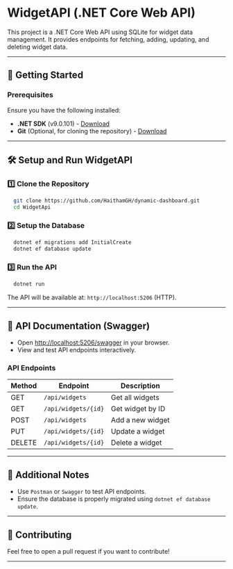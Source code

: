 # WidgetAPI (.NET Core Web API)

This project is a .NET Core Web API using SQLite for widget data management. It provides endpoints for fetching, adding, updating, and deleting widget data.

---

## 🚀 Getting Started

### Prerequisites
Ensure you have the following installed:
- **.NET SDK** (v9.0.101) - [Download](https://dotnet.microsoft.com/en-us/download/dotnet)
- **Git** (Optional, for cloning the repository) - [Download](https://git-scm.com/)

---

## 🛠️ Setup and Run WidgetAPI

### 1️⃣ Clone the Repository
```sh
  git clone https://github.com/HaithamGH/dynamic-dashboard.git
  cd WidgetApi
```

### 2️⃣ Setup the Database
```sh
  dotnet ef migrations add InitialCreate
  dotnet ef database update
```

### 3️⃣ Run the API
```sh
  dotnet run
```
The API will be available at: `http://localhost:5206` (HTTP).

---

## 📖 API Documentation (Swagger)
- Open [http://localhost:5206/swagger](http://localhost:5206/swagger) in your browser.
- View and test API endpoints interactively.

### API Endpoints
| Method  | Endpoint               | Description           |
|---------|------------------------|-----------------------|
| GET     | `/api/widgets`         | Get all widgets      |
| GET     | `/api/widgets/{id}`    | Get widget by ID     |
| POST    | `/api/widgets`         | Add a new widget     |
| PUT     | `/api/widgets/{id}`    | Update a widget      |
| DELETE  | `/api/widgets/{id}`    | Delete a widget      |

---

## 📌 Additional Notes
- Use `Postman` or `Swagger` to test API endpoints.
- Ensure the database is properly migrated using `dotnet ef database update`.

---

## 🤝 Contributing
Feel free to open a pull request if you want to contribute!

---

